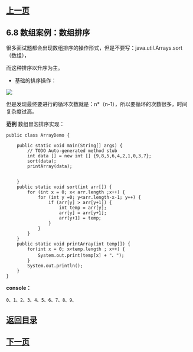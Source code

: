 ## [上一页](course15)

## 6.8 数组案例：数组排序

很多面试题都会出现数组排序的操作形式，但是不要写：java.util.Arrays.sort（数组），

而这种排序以升序为主。

- 基础的排序操作：

![](https://i.imgur.com/pNF3yiV.png)

但是发现最终要进行的循环次数就是：n*（n-1），所以要循环的次数很多，时间复杂度过高。

**范例** 数组冒泡排序实现：

	public class ArrayDemo {
	
		public static void main(String[] args) {
			// TODO Auto-generated method stub
			int data [] = new int [] {9,8,5,6,4,2,1,0,3,7};
			sort(data);
			printArray(data);
			
		
		}
		public static void sort(int arr[]) {
			for (int x = 0; x< arr.length ;x++) {
				for (int y =0; y<arr.length-x-1; y++) {
					if (arr[y] > arr[y+1]) {
						int temp = arr[y];
						arr[y] = arr[y+1];
						arr[y+1] = temp;
					}
				}
			}
		}
		public static void printArray(int temp[]) {
			for(int x = 0; x<temp.length ; x++) {
				System.out.print(temp[x] + "、");
			}
			System.out.println();
		}
	}

**console：**

	0、1、2、3、4、5、6、7、8、9、
  
## [返回目录](https://wuchengcheng110120.github.io/learnJava)
## [下一页](course17)
